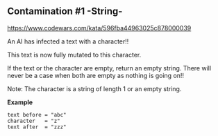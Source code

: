 ## Contamination #1 -String-

https://www.codewars.com/kata/596fba44963025c878000039

An AI has infected a text with a character!!

This text is now fully mutated to this character.

If the text or the character are empty, return an empty string.
There will never be a case when both are empty as nothing is going on!!

Note: The character is a string of length 1 or an empty string.

**Example**

```
text before = "abc"
character   = "z"
text after  = "zzz"
```
